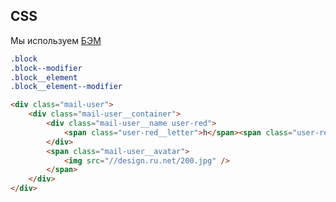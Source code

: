 ## CSS

Мы используем [БЭМ](https://ru.bem.info/methodology/quick-start/)

```css
.block
.block--modifier
.block__element
.block__element--modifier
```

```html
<div class="mail-user">
    <div class="mail-user__container">
        <div class="mail-user__name user-red">
            <span class="user-red__letter">h</span><span class="user-red__other">igimo</span>
        </div>
        <span class="mail-user__avatar">
            <img src="//design.ru.net/200.jpg" />
        </span>
    </div>
</div>
```
